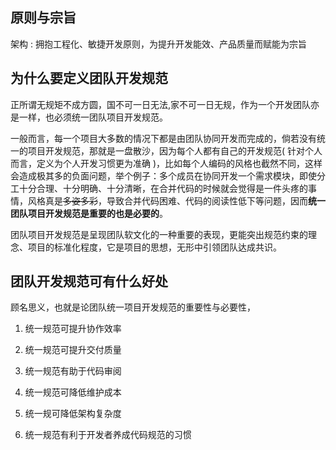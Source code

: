 ## 原则与宗旨

架构 : 拥抱工程化、敏捷开发原则，为提升开发能效、产品质量而赋能为宗旨

## 为什么要定义团队开发规范

正所谓无规矩不成方圆，国不可一日无法,家不可一日无规，作为一个开发团队亦是一样，也必须统一团队项目开发规范。

一般而言，每一个项目大多数的情况下都是由团队协同开发而完成的，倘若没有统一的项目开发规范，那就是一盘散沙，因为每个人都有自己的开发规范( 针对个人而言，定义为个人开发习惯更为准确 )，比如每个人编码的风格也截然不同，这样会造成极其多的负面问题，举个例子：多个成员在协同开发一个需求模块，即使分工十分合理、十分明确、十分清晰，在合并代码的时候就会觉得是一件头疼的事情，风格真是~~多姿多彩~~，导致合并代码困难、代码的阅读性低下等问题，因而**统一团队项目开发规范是重要的也是必要的**。

团队项目开发规范是呈现团队软文化的一种重要的表现，更能突出规范约束的理念、项目的标准化程度，它是项目的思想，无形中引领团队达成共识。


## 团队开发规范可有什么好处

顾名思义，也就是论团队统一项目开发规范的重要性与必要性，

1. 统一规范可提升协作效率

2. 统一规范可提升交付质量

3. 统一规范有助于代码审阅

4. 统一规范可降低维护成本

5. 统一规可降低架构复杂度

6. 统一规范有利于开发者养成代码规范的习惯
